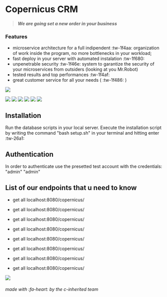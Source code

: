 
# Copernicus CRM
> ##### We are going set a new order in your business

### Features

- microservice architecture for a full indipendent :tw-1f4aa: organization of work inside the program, no more bottlenecks in your workload;
- fast deploy in your server with automated instalation :tw-1f680:
- unpenetrable security :tw-1f46e: system to garantize the security of your microservices from outsiders (looking at you Mr.Robot)
- tested results and top performances :tw-1f4af:
- great customer service for all your needs ( :tw-1f486: )


![](https://i.ibb.co/vdCHGXJ/schema.png)

![](https://img.shields.io/github/stars/pandao/editor.md.svg) ![](https://img.shields.io/github/forks/pandao/editor.md.svg) ![](https://img.shields.io/github/tag/pandao/editor.md.svg) ![](https://img.shields.io/github/release/pandao/editor.md.svg) ![](https://img.shields.io/github/issues/pandao/editor.md.svg) ![](https://img.shields.io/bower/v/editor.md.svg)

## Installation

Run the database scripts in your local server.
Execute the installation script by writing the command "bash setup.sh" in your terminal and hitting enter :tw-26a1:

## Authentication

In order to authenticate use the presetted test account with the credentials: "admin" "admin"

## List of our endpoints that u need to know

- get all
localhost:8080/copernicus/

- get all
localhost:8080/copernicus/

- get all
localhost:8080/copernicus/

- get all
localhost:8080/copernicus/

- get all
localhost:8080/copernicus/

- get all
localhost:8080/copernicus/

- get all
localhost:8080/copernicus/

- get all
localhost:8080/copernicus/




![](https://media.istockphoto.com/vectors/the-end-handwrite-title-on-red-round-bacground-old-movie-ending-vector-id1153678999?k=6&m=1153678999&s=612x612&w=0&h=nS151eK6EKLMfL3FW7BJ4AP91qU_oOPUGrvSEgf87IQ=)

###### made with :fa-heart: by the c-inherited team
